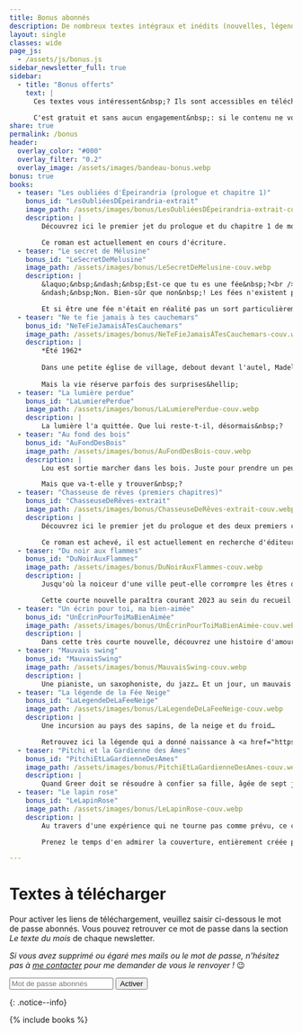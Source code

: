 ```yaml
---
title: Bonus abonnés
description: De nombreux textes intégraux et inédits (nouvelles, légendes, récits jeunesse...) à télécharger gratuitement en exclusivité. Pour les abonnés à la newsletter.
layout: single
classes: wide
page_js:
  - /assets/js/bonus.js
sidebar_newsletter_full: true
sidebar:
  - title: "Bonus offerts"
    text: |
      Ces textes vous intéressent&nbsp;? Ils sont accessibles en téléchargement libre pour tous les abonnés à la newsletter.

      C'est gratuit et sans aucun engagement&nbsp;: si le contenu ne vous plaît pas, vous pouvez résilier votre abonnement à tout moment&nbsp;! N'hésitez pas à vous inscrire&nbsp;! 😉
share: true
permalink: /bonus
header:
  overlay_color: "#000"
  overlay_filter: "0.2"
  overlay_image: /assets/images/bandeau-bonus.webp
bonus: true
books:
  - teaser: "Les oubliées d'Épeirandria (prologue et chapitre 1)"
    bonus_id: "LesOubliéesDÉpeirandria-extrait"
    image_path: /assets/images/bonus/LesOubliéesDÉpeirandria-extrait-couv.webp
    description: |
        Découvrez ici le premier jet du prologue et du chapitre 1 de mon roman de science-fiction young-adult, [*Les oubliées d'Épeirandria*](/publications/projets-en-cours/#les-oubli%C3%A9es-depeirandria).

        Ce roman est actuellement en cours d'écriture.
  - teaser: "Le secret de Mélusine"
    bonus_id: "LeSecretDeMelusine"
    image_path: /assets/images/bonus/LeSecretDeMelusine-couv.webp
    description: |
        &laquo;&nbsp;&ndash;&nbsp;Est-ce que tu es une fée&nbsp;?<br />
        &ndash;&nbsp;Non. Bien-sûr que non&nbsp;! Les fées n'existent pas.&nbsp;&raquo;

        Et si être une fée n'était en réalité pas un sort particulièrement enviable&nbsp;?
  - teaser: "Ne te fie jamais à tes cauchemars"
    bonus_id: "NeTeFieJamaisÀTesCauchemars"
    image_path: /assets/images/bonus/NeTeFieJamaisÀTesCauchemars-couv.webp
    description: |
        *Été 1962*
        
        Dans une petite église de village, debout devant l'autel, Madeleine attend l'homme qu'elle s'apprête à épouser.
        
        Mais la vie réserve parfois des surprises&hellip;
  - teaser: "La lumière perdue"
    bonus_id: "LaLumierePerdue"
    image_path: /assets/images/bonus/LaLumierePerdue-couv.webp
    description: |
        La lumière l'a quittée. Que lui reste-t-il, désormais&nbsp;?
  - teaser: "Au fond des bois"
    bonus_id: "AuFondDesBois"
    image_path: /assets/images/bonus/AuFondDesBois-couv.webp
    description: |
        Lou est sortie marcher dans les bois. Juste pour prendre un peu l'air, après une banale dispute de couple…

        Mais que va-t-elle y trouver&nbsp;?
  - teaser: "Chasseuse de rêves (premiers chapitres)"
    bonus_id: "ChasseuseDeRêves-extrait"
    image_path: /assets/images/bonus/ChasseuseDeRêves-extrait-couv.webp
    description: |
        Découvrez ici le premier jet du prologue et des deux premiers chapitres de mon roman jeunesse (13 ans et +), [*Chasseuse de rêves*](/publications/projets-en-cours/#chasseuse-de-r%C3%AAves-titre-provisoire).

        Ce roman est achevé, il est actuellement en recherche d'éditeur.
  - teaser: "Du noir aux flammes"
    bonus_id: "DuNoirAuxFlammes"
    image_path: /assets/images/bonus/DuNoirAuxFlammes-couv.webp
    description: |
        Jusqu'où la noiceur d'une ville peut-elle corrompre les êtres qu'elle abrite ?

        Cette courte nouvelle paraîtra courant 2023 au sein du recueil [*Fragments de solitudes*](/publications/projets-en-cours/#fragments-de-solitudes).
  - teaser: "Un écrin pour toi, ma bien-aimée"
    bonus_id: "UnÉcrinPourToiMaBienAimée"
    image_path: /assets/images/bonus/UnÉcrinPourToiMaBienAimée-couv.webp
    description: |
        Dans cette très courte nouvelle, découvrez une histoire d'amour et de mort, où les vampires rôdent…
  - teaser: "Mauvais swing"
    bonus_id: "MauvaisSwing"
    image_path: /assets/images/bonus/MauvaisSwing-couv.webp
    description: |
        Une pianiste, un saxophoniste, du jazz… Et un jour, un mauvais swing.
  - teaser: "La légende de la Fée Neige"
    bonus_id: "LaLegendeDeLaFeeNeige"
    image_path: /assets/images/bonus/LaLegendeDeLaFeeNeige-couv.webp
    description: |
        Une incursion au pays des sapins, de la neige et du froid…

        Retrouvez ici la légende qui a donné naissance à <a href="https://amzn.to/3nT8KJK" target="_blank">ma nouvelle Enfants des neiges</a>&nbsp;! (lien partenaire)
  - teaser: "Pitchi et la Gardienne des Âmes"
    bonus_id: "PitchiEtLaGardienneDesAmes"
    image_path: /assets/images/bonus/PitchiEtLaGardienneDesAmes-couv.webp
    description: |
        Quand Greer doit se résoudre à confier sa fille, âgée de sept jours à peine, à celui que lui a envoyé la gardiennes des âmes pour protéger l'enfant, Pitchi n'est sûrement pas le sauveur qu'elle espérait…
  - teaser: "Le lapin rose"
    bonus_id: "LeLapinRose"
    image_path: /assets/images/bonus/LeLapinRose-couv.webp
    description: |
        Au travers d'une expérience qui ne tourne pas comme prévu, ce court récit jeunesse aborde le thème de la différence.

        Prenez le temps d'en admirer la couverture, entièrement créée par mon tout jeune fils (9 ans) !

---
```


# Textes à télécharger


<div id="bonusCredentialsForm">
    <p>Pour activer les liens de t&eacute;l&eacute;chargement, veuillez saisir ci-dessous le mot de passe abonn&eacute;s. Vous pouvez retrouver ce mot de passe dans la section <em>Le texte du mois</em> de chaque newsletter.</p>
    <p><em>Si vous avez supprim&eacute; ou &eacute;gar&eacute; mes mails ou le mot de passe, n'h&eacute;sitez pas &agrave; <a href="/contact" target="_blank">me contacter</a> pour me demander de vous le renvoyer&nbsp;!</em> 😉</p>
    <form onsubmit="event.preventDefault(); onSubmit(this);">
        <input type="password" id="bonusCredentialsToken" name="token" placeholder="Mot de passe abonnés" required>
        <input type="submit" value="Activer">
    </form>
</div>
{: .notice--info}



{% include books %}
